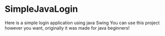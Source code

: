 # SimpleJavaLogin
Here is a simple login application using java Swing
You can use this project however you want, originally it was made for java beginners!
